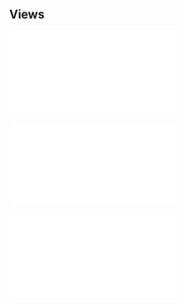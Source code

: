 ## Views

![User Views](./views/user_views.md)

![Session Views](./views/session_views.md)

![Test Views](./views/test_views.md)
